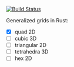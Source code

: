 [![Build Status](https://travis-ci.org/kvark/grid-rs.png?branch=master)](https://travis-ci.org/kvark/grid-rs)

Generalized grids in Rust:
  - [x] quad 2D
  - [ ] cubic 3D
  - [ ] triangular 2D
  - [ ] tetrahedra 3D
  - [ ] hex 2D

